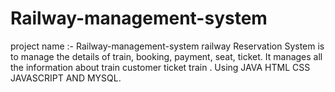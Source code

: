 # Railway-management-system
project name :- Railway-management-system railway Reservation System is to manage the details of train, booking, payment, seat, ticket.
It manages all the information about train customer ticket train .
Using JAVA HTML CSS JAVASCRIPT AND MYSQL.

